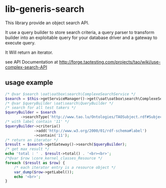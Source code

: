 # lib-generis-search

This library provide an object search API.

It use a query builder to store search criteria, a query parser to transform builder 
into an exploitable query for your database driver and a gateway to execute query.

It Will return an iterator.

see API Documentation at http://forge.taotesting.com/projects/tao/wiki/use-complex-search-API

## usage example
```php
/* @var $search \oat\oatbox\search\ComplexeSearchService */
$search = $this->getServiceManager()->get(\oat\oatbox\search\ComplexeSearchService::SERVICE_ID);
/* @var $queryBuilder \oat\search\QueryBuilder */
/* search for all test takers */
$queryBuilder = $search
       ->searchType('http://www.tao.lu/Ontologies/TAOSubject.rdf#Subject' , true);
/* with label contain '11' */        
$queryBuilder->criteria()
             ->add('http://www.w3.org/2000/01/rdf-schema#label')
             ->contain('11');
/* return an iterator */        
$result = $search->getGateway()->search($queryBuilder);
/* get max result */
echo 'total : ' . $result->total() . '<br><br>';
/*@var $row \core_kernel_classes_Resource */
foreach ($result as $row) {
    /* each iterator entry is a resource object */
    var_dump($row->getLabel());
    echo '<br>';
}
```
